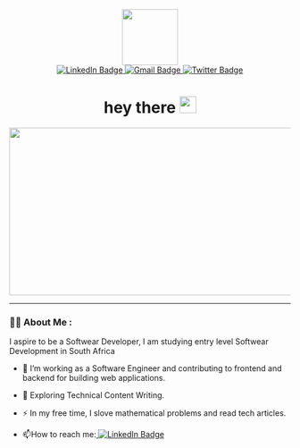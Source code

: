 <div id="header" align="center">
  <img src="https://media.giphy.com/media/M9gbBd9nbDrOTu1Mqx/giphy.gif" width="100"/>
</div>

<div id="badges" align="center">
  <a href="https://www.linkedin.com/in/dingaan-nkosi96/">
    <img src="https://img.shields.io/badge/LinkedIn-blue?style=for-the-badge&logo=linkedin&logoColor=white" alt="LinkedIn Badge"/>
  </a>
  <a href="https://nkosid99@gmail.com">
    <img src="https://img.shields.io/badge/Gmail-red?style=for-the-badge&logo=Gmail&logoColor=white" alt="Gmail Badge"/>
  </a>
  <a href="https://twitter.com/Dee_KaNkosi">
    <img src="https://img.shields.io/badge/Twitter-blue?style=for-the-badge&logo=twitter&logoColor=white" alt="Twitter Badge"/>
  </a>
</div>

<div align="center"> <img src="https://komarev.com/ghpvc/?username=DavidDee2023&style=flat-square&color=blue" alt=""/>
  </div>

<h1 align="center">
  hey there
  <img src="https://media.giphy.com/media/hvRJCLFzcasrR4ia7z/giphy.gif" width="30px"/>
</h1>


<div align="center">
  <img src="https://www.epitech-it.es/wp-content/uploads/2023/01/1_junior-developer-300x169.jpg" width="600" height="300"/>
</div>

---

### :man_technologist: About Me : 
I aspire to be a Softwear Developer, I am studying entry level Softwear Development in South Africa

- :telescope: I’m working as a Software Engineer and contributing to frontend and backend for building web applications.

- :seedling: Exploring Technical Content Writing.

- :zap: In my free time, I slove mathematical problems and read tech articles.

- :mailbox:How to reach me:<a href="https://www.linkedin.com/in/dingaan-nkosi96/"> <img src="https://img.shields.io/badge/LinkedIn-blue?style=for-the-badge&logo=linkedin&logoColor=white" alt="LinkedIn Badge"/>
  </a>
